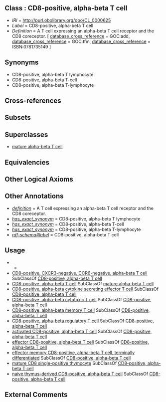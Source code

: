 
## Class : CD8-positive, alpha-beta T cell

 * *IRI* = http://purl.obolibrary.org/obo/CL_0000625
 * *Label* = CD8-positive, alpha-beta T cell
 * *Definition* = A T cell expressing an alpha-beta T cell receptor and the CD8 coreceptor. [ [database_cross_reference](../../ef/oboInOwl#hasDbXref.md) = GOC:add, [database_cross_reference](../../ef/oboInOwl#hasDbXref.md) = GOC:tfm, [database_cross_reference](../../ef/oboInOwl#hasDbXref.md) = ISBN:0781735149 ]

## Synonyms

 * CD8-positive, alpha-beta T lymphocyte
 * CD8-positive, alpha-beta T-cell
 * CD8-positive, alpha-beta T-lymphocyte

## Cross-references


## Subsets


## Superclasses

 * [mature alpha-beta T cell](../../CL/91/CL_0000791.md)

## Equivalencies


## Other Logical Axioms


## Other Annotations

 * *[definition](../../IAO/15/IAO_0000115.md)* = A T cell expressing an alpha-beta T cell receptor and the CD8 coreceptor.
 * *[has_exact_synonym](../../ym/oboInOwl#hasExactSynonym.md)* = CD8-positive, alpha-beta T lymphocyte
 * *[has_exact_synonym](../../ym/oboInOwl#hasExactSynonym.md)* = CD8-positive, alpha-beta T-cell
 * *[has_exact_synonym](../../ym/oboInOwl#hasExactSynonym.md)* = CD8-positive, alpha-beta T-lymphocyte
 * *[rdf-schema#label](../../el/rdf-schema#label.md)* = CD8-positive, alpha-beta T cell

## Usage

 * -
 * [CD8-positive, CXCR3-negative, CCR6-negative, alpha-beta T cell](../../CL/52/CL_0001052.md) SubClassOf [CD8-positive, alpha-beta T cell](../../CL/25/CL_0000625.md)
 * [CD8-positive, alpha-beta T cell](../../CL/25/CL_0000625.md) SubClassOf [mature alpha-beta T cell](../../CL/91/CL_0000791.md)
 * [CD8-positive, alpha-beta cytokine secreting effector T cell](../../CL/08/CL_0000908.md) SubClassOf [CD8-positive, alpha-beta T cell](../../CL/25/CL_0000625.md)
 * [CD8-positive, alpha-beta cytotoxic T cell](../../CL/94/CL_0000794.md) SubClassOf [CD8-positive, alpha-beta T cell](../../CL/25/CL_0000625.md)
 * [CD8-positive, alpha-beta memory T cell](../../CL/09/CL_0000909.md) SubClassOf [CD8-positive, alpha-beta T cell](../../CL/25/CL_0000625.md)
 * [CD8-positive, alpha-beta regulatory T cell](../../CL/95/CL_0000795.md) SubClassOf [CD8-positive, alpha-beta T cell](../../CL/25/CL_0000625.md)
 * [activated CD8-positive, alpha-beta T cell](../../CL/06/CL_0000906.md) SubClassOf [CD8-positive, alpha-beta T cell](../../CL/25/CL_0000625.md)
 * [effector CD8-positive, alpha-beta T cell](../../CL/50/CL_0001050.md) SubClassOf [CD8-positive, alpha-beta T cell](../../CL/25/CL_0000625.md)
 * [effector memory CD8-positive, alpha-beta T cell, terminally differentiated](../../CL/62/CL_0001062.md) SubClassOf [CD8-positive, alpha-beta T cell](../../CL/25/CL_0000625.md)
 * [mature CD8 single-positive thymocyte](../../CL/37/CL_0002437.md) SubClassOf [CD8-positive, alpha-beta T cell](../../CL/25/CL_0000625.md)
 * [naive thymus-derived CD8-positive, alpha-beta T cell](../../CL/00/CL_0000900.md) SubClassOf [CD8-positive, alpha-beta T cell](../../CL/25/CL_0000625.md)

## External Comments

